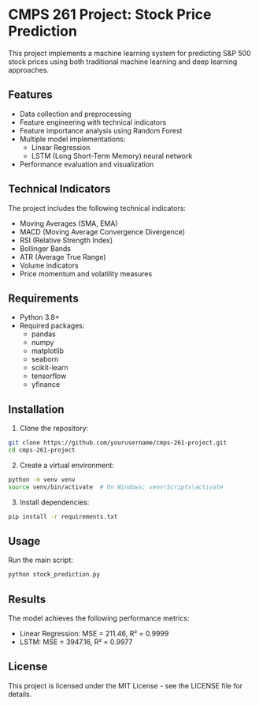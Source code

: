 # CMPS 261 Project: Stock Price Prediction

This project implements a machine learning system for predicting S&P 500 stock prices using both traditional machine learning and deep learning approaches.

## Features

- Data collection and preprocessing
- Feature engineering with technical indicators
- Feature importance analysis using Random Forest
- Multiple model implementations:
  - Linear Regression
  - LSTM (Long Short-Term Memory) neural network
- Performance evaluation and visualization

## Technical Indicators

The project includes the following technical indicators:
- Moving Averages (SMA, EMA)
- MACD (Moving Average Convergence Divergence)
- RSI (Relative Strength Index)
- Bollinger Bands
- ATR (Average True Range)
- Volume indicators
- Price momentum and volatility measures

## Requirements

- Python 3.8+
- Required packages:
  - pandas
  - numpy
  - matplotlib
  - seaborn
  - scikit-learn
  - tensorflow
  - yfinance

## Installation

1. Clone the repository:
```bash
git clone https://github.com/yourusername/cmps-261-project.git
cd cmps-261-project
```

2. Create a virtual environment:
```bash
python -m venv venv
source venv/bin/activate  # On Windows: venv\Scripts\activate
```

3. Install dependencies:
```bash
pip install -r requirements.txt
```

## Usage

Run the main script:
```bash
python stock_prediction.py
```

## Results

The model achieves the following performance metrics:
- Linear Regression: MSE = 211.46, R² = 0.9999
- LSTM: MSE = 3947.16, R² = 0.9977

## License

This project is licensed under the MIT License - see the LICENSE file for details. 